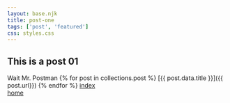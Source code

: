 ```yaml
---
layout: base.njk
title: post-one
tags: ['post', 'featured']
css: styles.css
---
```

## This is a post 01
Wait Mr. Postman
{% for post in collections.post %}
[{{ post.data.title }}]({{ post.url}})
{% endfor %}
[index](/)  
[home](/home)